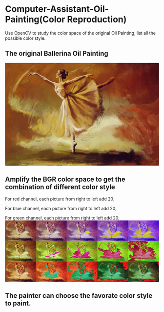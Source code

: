 # Computer-Assistant-Oil-Painting(Color Reproduction)
Use OpenCV to study the color space of the original Oil Painting, list all the possible color style.

## The original Ballerina Oil Painting 

<img src="Computer Assistant Oil Painting/image/ballet.jpg" >

## Amplify the BGR color space to get the combination of different color style
For red channel, each picture from right to left add 20;

For blue channel, each picture from right to left add 20;

For green channel, each picture from right to left add 20;
<img src="Computer Assistant Oil Painting/image/Whole.jpg" >

## The painter can choose the favorate color style to paint.

